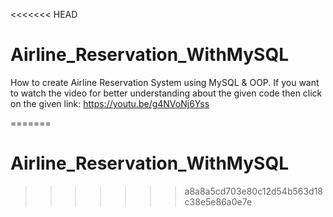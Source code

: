 <<<<<<< HEAD
# Airline_Reservation_WithMySQL
How to create Airline Reservation System using MySQL & OOP.
If you want to watch the video for better understanding about the given code then click on the given link:
https://youtu.be/g4NVoNj6Yss
 
=======
# Airline_Reservation_WithMySQL
>>>>>>> a8a8a5cd703e80c12d54b563d18c38e5e86a0e7e
